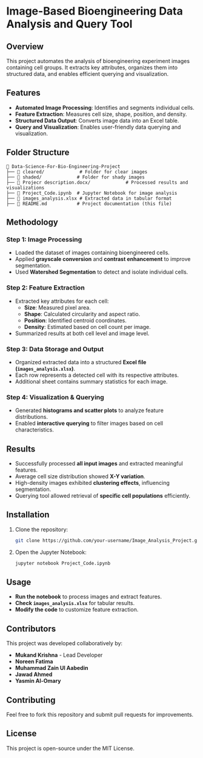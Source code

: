 # Image-Based Bioengineering Data Analysis and Query Tool

## Overview
This project automates the analysis of bioengineering experiment images containing cell groups. It extracts key attributes, organizes them into structured data, and enables efficient querying and visualization.

## Features
- **Automated Image Processing**: Identifies and segments individual cells.
- **Feature Extraction**: Measures cell size, shape, position, and density.
- **Structured Data Output**: Converts image data into an Excel table.
- **Query and Visualization**: Enables user-friendly data querying and visualization.

## Folder Structure
```
📂 Data-Science-For-Bio-Engineering-Project
├── 📂 cleared/             # Folder for clear images
├── 📂 shaded/             # Folder for shady images
├── 📂 Projecr description.docx/             # Processed results and visualizations
├── 📜 Project_Code.ipynb  # Jupyter Notebook for image analysis
├── 📜 images_analysis.xlsx # Extracted data in tabular format
├── 📜 README.md           # Project documentation (this file)
```

## Methodology
### Step 1: Image Processing
- Loaded the dataset of images containing bioengineered cells.
- Applied **grayscale conversion** and **contrast enhancement** to improve segmentation.
- Used **Watershed Segmentation** to detect and isolate individual cells.

### Step 2: Feature Extraction
- Extracted key attributes for each cell:
  - **Size**: Measured pixel area.
  - **Shape**: Calculated circularity and aspect ratio.
  - **Position**: Identified centroid coordinates.
  - **Density**: Estimated based on cell count per image.
- Summarized results at both cell level and image level.

### Step 3: Data Storage and Output
- Organized extracted data into a structured **Excel file (`images_analysis.xlsx`)**.
- Each row represents a detected cell with its respective attributes.
- Additional sheet contains summary statistics for each image.

### Step 4: Visualization & Querying
- Generated **histograms and scatter plots** to analyze feature distributions.
- Enabled **interactive querying** to filter images based on cell characteristics.

## Results
- Successfully processed **all input images** and extracted meaningful features.
- Average cell size distribution showed **X-Y variation**.
- High-density images exhibited **clustering effects**, influencing segmentation.
- Querying tool allowed retrieval of **specific cell populations** efficiently.

## Installation
1. Clone the repository:
   ```bash
   git clone https://github.com/your-username/Image_Analysis_Project.git
   ```
2. Open the Jupyter Notebook:
   ```bash
   jupyter notebook Project_Code.ipynb
   ```

## Usage
- **Run the notebook** to process images and extract features.
- **Check `images_analysis.xlsx`** for tabular results.
- **Modify the code** to customize feature extraction.

## Contributors
This project was developed collaboratively by:
- **Mukand Krishna** - Lead Developer
- **Noreen Fatima**
- **Muhammad Zain Ul Aabedin**
- **Jawad Ahmed**
- **Yasmin Al-Omary**

## Contributing
Feel free to fork this repository and submit pull requests for improvements.

## License
This project is open-source under the MIT License.
